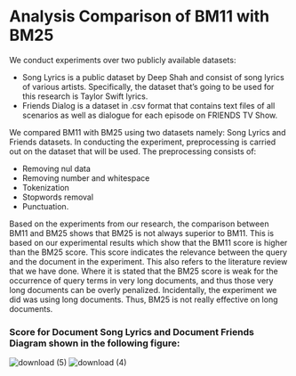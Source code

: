 # Analysis Comparison of BM11 with BM25
We conduct experiments over two publicly available datasets:
* Song Lyrics is a public dataset by Deep Shah and consist of song lyrics of various artists. Specifically, the dataset that’s going to be used for this research is Taylor Swift lyrics.
* Friends Dialog is a dataset in .csv format that contains text files of all scenarios as well as dialogue for each episode on FRIENDS TV Show.

We compared BM11 with BM25 using two datasets namely: Song Lyrics and Friends datasets. In conducting the experiment, preprocessing is carried out on the dataset that will be used. The preprocessing consists of:
* Removing nul data
* Removing number and whitespace
* Tokenization
* Stopwords removal
* Punctuation.

Based on the experiments from our research, the comparison between BM11 and BM25 shows that BM25 is not always superior to BM11. This is based on our experimental results which show that the BM11 score is higher than the BM25 score. This score indicates the relevance between the query and the document in the experiment. This also refers to the literature review that we have done. Where it is stated that the BM25 score is weak for the occurrence of query terms in very long documents, and thus those very long documents can be overly penalized. Incidentally, the experiment we did was using long documents. Thus, BM25 is not really effective on long documents.

### Score for Document Song Lyrics and Document Friends Diagram shown in the following figure:



![download (5)](https://user-images.githubusercontent.com/60675705/173978136-b8c3f54d-32d6-4de1-b152-c9eaeab788b0.png)
![download (4)](https://user-images.githubusercontent.com/60675705/173978140-58f23c54-1d2d-45ec-84f6-ba413a54c13e.png)

